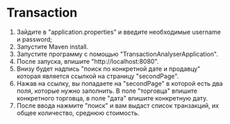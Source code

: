# Transaction
1) Зайдите в "application.properties" и введите необходимые username и password;
2) Запустите Maven install.
3) Запустите программу с помощью "TransactionAnalyserApplication".
4) После запуска, впишите "http://localhost:8080".
5) Внизу будет надпись "поиск по конкретной дате и продавцу" которая является ссылкой на страницу "secondPage".
7) Нажав на ссылку, вы попадаете на "secondPage" в которой есть два поля, которые нужно заполнить.
В поле "торговца" впишите конкретного торговца, в поле "дата" впишите конкретную дату.
8) После ввода нажмите "поиск" и вам выдаст список транзакций, их общее количество, среднюю стоимость.
